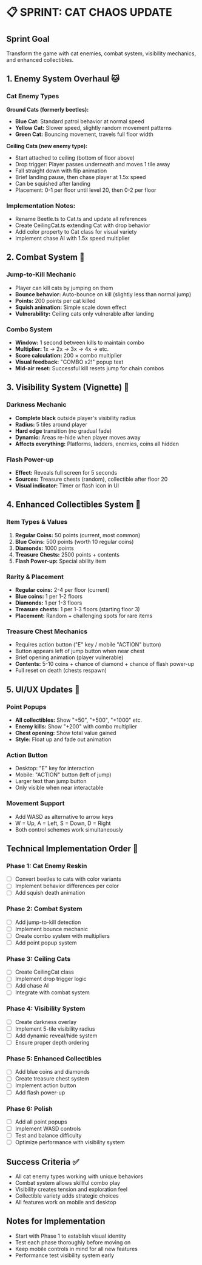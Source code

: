 # 📋 SPRINT: CAT CHAOS UPDATE

## Sprint Goal
Transform the game with cat enemies, combat system, visibility mechanics, and enhanced collectibles.

## 1. Enemy System Overhaul 🐱

### Cat Enemy Types
**Ground Cats (formerly beetles):**
- **Blue Cat:** Standard patrol behavior at normal speed
- **Yellow Cat:** Slower speed, slightly random movement patterns  
- **Green Cat:** Bouncing movement, travels full floor width

**Ceiling Cats (new enemy type):**
- Start attached to ceiling (bottom of floor above)
- Drop trigger: Player passes underneath and moves 1 tile away
- Fall straight down with flip animation
- Brief landing pause, then chase player at 1.5x speed
- Can be squished after landing
- Placement: 0-1 per floor until level 20, then 0-2 per floor

### Implementation Notes:
- Rename Beetle.ts to Cat.ts and update all references
- Create CeilingCat.ts extending Cat with drop behavior
- Add color property to Cat class for visual variety
- Implement chase AI with 1.5x speed multiplier

## 2. Combat System 🎯

### Jump-to-Kill Mechanic
- Player can kill cats by jumping on them
- **Bounce behavior:** Auto-bounce on kill (slightly less than normal jump)
- **Points:** 200 points per cat killed
- **Squish animation:** Simple scale down effect
- **Vulnerability:** Ceiling cats only vulnerable after landing

### Combo System
- **Window:** 1 second between kills to maintain combo
- **Multiplier:** 1x → 2x → 3x → 4x → etc.
- **Score calculation:** 200 × combo multiplier
- **Visual feedback:** "COMBO x2!" popup text
- **Mid-air reset:** Successful kill resets jump for chain combos

## 3. Visibility System (Vignette) 🔦

### Darkness Mechanic
- **Complete black** outside player's visibility radius
- **Radius:** 5 tiles around player
- **Hard edge** transition (no gradual fade)
- **Dynamic:** Areas re-hide when player moves away
- **Affects everything:** Platforms, ladders, enemies, coins all hidden

### Flash Power-up
- **Effect:** Reveals full screen for 5 seconds
- **Sources:** Treasure chests (random), collectible after floor 20
- **Visual indicator:** Timer or flash icon in UI

## 4. Enhanced Collectibles System 💎

### Item Types & Values
1. **Regular Coins:** 50 points (current, most common)
2. **Blue Coins:** 500 points (worth 10 regular coins)
3. **Diamonds:** 1000 points
4. **Treasure Chests:** 2500 points + contents
5. **Flash Power-up:** Special ability item

### Rarity & Placement
- **Regular coins:** 2-4 per floor (current)
- **Blue coins:** 1 per 1-2 floors
- **Diamonds:** 1 per 1-3 floors  
- **Treasure chests:** 1 per 1-3 floors (starting floor 3)
- **Placement:** Random + challenging spots for rare items

### Treasure Chest Mechanics
- Requires action button ("E" key / mobile "ACTION" button)
- Button appears left of jump button when near chest
- Brief opening animation (player vulnerable)
- **Contents:** 5-10 coins + chance of diamond + chance of flash power-up
- Full reset on death (chests respawn)

## 5. UI/UX Updates 🎨

### Point Popups
- **All collectibles:** Show "+50", "+500", "+1000" etc.
- **Enemy kills:** Show "+200" with combo multiplier
- **Chest opening:** Show total value gained
- **Style:** Float up and fade out animation

### Action Button
- Desktop: "E" key for interaction
- Mobile: "ACTION" button (left of jump)
- Larger text than jump button
- Only visible when near interactable

### Movement Support
- Add WASD as alternative to arrow keys
- W = Up, A = Left, S = Down, D = Right
- Both control schemes work simultaneously

## Technical Implementation Order 📝

### Phase 1: Cat Enemy Reskin
- [ ] Convert beetles to cats with color variants
- [ ] Implement behavior differences per color
- [ ] Add squish death animation

### Phase 2: Combat System
- [ ] Add jump-to-kill detection
- [ ] Implement bounce mechanic
- [ ] Create combo system with multipliers
- [ ] Add point popup system

### Phase 3: Ceiling Cats
- [ ] Create CeilingCat class
- [ ] Implement drop trigger logic
- [ ] Add chase AI
- [ ] Integrate with combat system

### Phase 4: Visibility System
- [ ] Create darkness overlay
- [ ] Implement 5-tile visibility radius
- [ ] Add dynamic reveal/hide system
- [ ] Ensure proper depth ordering

### Phase 5: Enhanced Collectibles
- [ ] Add blue coins and diamonds
- [ ] Create treasure chest system
- [ ] Implement action button
- [ ] Add flash power-up

### Phase 6: Polish
- [ ] Add all point popups
- [ ] Implement WASD controls
- [ ] Test and balance difficulty
- [ ] Optimize performance with visibility system

## Success Criteria ✅
- All cat enemy types working with unique behaviors
- Combat system allows skillful combo play
- Visibility creates tension and exploration feel
- Collectible variety adds strategic choices
- All features work on mobile and desktop

## Notes for Implementation
- Start with Phase 1 to establish visual identity
- Test each phase thoroughly before moving on
- Keep mobile controls in mind for all new features
- Performance test visibility system early